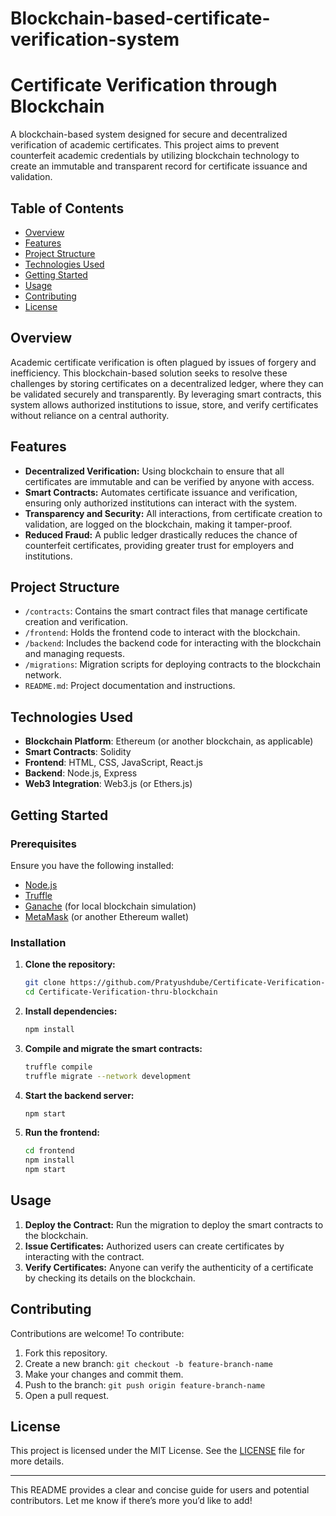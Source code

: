 # Blockchain-based-certificate-verification-system

# Certificate Verification through Blockchain

A blockchain-based system designed for secure and decentralized verification of academic certificates. This project aims to prevent counterfeit academic credentials by utilizing blockchain technology to create an immutable and transparent record for certificate issuance and validation.

## Table of Contents

- [Overview](#overview)
- [Features](#features)
- [Project Structure](#project-structure)
- [Technologies Used](#technologies-used)
- [Getting Started](#getting-started)
- [Usage](#usage)
- [Contributing](#contributing)
- [License](#license)

## Overview

Academic certificate verification is often plagued by issues of forgery and inefficiency. This blockchain-based solution seeks to resolve these challenges by storing certificates on a decentralized ledger, where they can be validated securely and transparently. By leveraging smart contracts, this system allows authorized institutions to issue, store, and verify certificates without reliance on a central authority.

## Features

- **Decentralized Verification:** Using blockchain to ensure that all certificates are immutable and can be verified by anyone with access.
- **Smart Contracts:** Automates certificate issuance and verification, ensuring only authorized institutions can interact with the system.
- **Transparency and Security:** All interactions, from certificate creation to validation, are logged on the blockchain, making it tamper-proof.
- **Reduced Fraud:** A public ledger drastically reduces the chance of counterfeit certificates, providing greater trust for employers and institutions.

## Project Structure

- `/contracts`: Contains the smart contract files that manage certificate creation and verification.
- `/frontend`: Holds the frontend code to interact with the blockchain.
- `/backend`: Includes the backend code for interacting with the blockchain and managing requests.
- `/migrations`: Migration scripts for deploying contracts to the blockchain network.
- `README.md`: Project documentation and instructions.

## Technologies Used

- **Blockchain Platform**: Ethereum (or another blockchain, as applicable)
- **Smart Contracts**: Solidity
- **Frontend**: HTML, CSS, JavaScript, React.js
- **Backend**: Node.js, Express
- **Web3 Integration**: Web3.js (or Ethers.js)

## Getting Started

### Prerequisites

Ensure you have the following installed:

- [Node.js](https://nodejs.org/)
- [Truffle](https://www.trufflesuite.com/truffle)
- [Ganache](https://www.trufflesuite.com/ganache) (for local blockchain simulation)
- [MetaMask](https://metamask.io/) (or another Ethereum wallet)

### Installation

1. **Clone the repository:**

   ```bash
   git clone https://github.com/Pratyushdube/Certificate-Verification-thru-blockchain.git
   cd Certificate-Verification-thru-blockchain
   ```

2. **Install dependencies:**

   ```bash
   npm install
   ```

3. **Compile and migrate the smart contracts:**

   ```bash
   truffle compile
   truffle migrate --network development
   ```

4. **Start the backend server:**

   ```bash
   npm start
   ```

5. **Run the frontend:**

   ```bash
   cd frontend
   npm install
   npm start
   ```

## Usage

1. **Deploy the Contract:** Run the migration to deploy the smart contracts to the blockchain.
2. **Issue Certificates:** Authorized users can create certificates by interacting with the contract.
3. **Verify Certificates:** Anyone can verify the authenticity of a certificate by checking its details on the blockchain.

## Contributing

Contributions are welcome! To contribute:

1. Fork this repository.
2. Create a new branch: `git checkout -b feature-branch-name`
3. Make your changes and commit them.
4. Push to the branch: `git push origin feature-branch-name`
5. Open a pull request.

## License

This project is licensed under the MIT License. See the [LICENSE](LICENSE) file for more details.

--- 

This README provides a clear and concise guide for users and potential contributors. Let me know if there’s more you’d like to add!